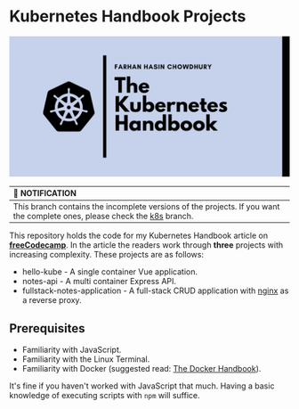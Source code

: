 # Kubernetes Handbook Projects

![...](./kubernetes-handbook-github.png)

| :bell: NOTIFICATION |
|:--------------------|
| This branch contains the incomplete versions of the projects. If you want the complete ones, please check the [k8s](https://github.com/fhsinchy/kubernetes-handbook-projects/tree/k8s/) branch. |

This repository holds the code for my Kubernetes Handbook article on [__freeCodecamp__](https://freecodecamp.org). In the article the readers work through __three__ projects with increasing complexity. These projects are as follows:

- hello-kube - A single container Vue application.
- notes-api - A multi container Express API.
- fullstack-notes-application - A full-stack CRUD application with [nginx](https://hub.docker.com/_/nginx/) as a reverse proxy.

## Prerequisites

- Familiarity with JavaScript.
- Familiarity with the Linux Terminal.
- Familiarity with Docker (suggested read: [The Docker Handbook](https://www.freecodecamp.org/news/the-docker-handbook/)).

It's fine if you haven't worked with JavaScript that much. Having a basic knowledge of executing scripts with `npm` will suffice.
